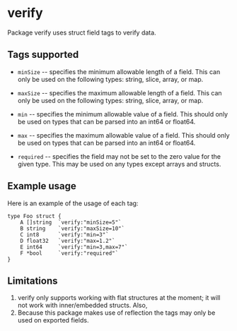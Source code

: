 # verify

Package verify uses struct field tags to verify data.

## Tags supported

- `minSize` -- specifies the minimum allowable length of a field. This can only be used on the following types: string,
slice, array, or map.

- `maxSize` -- specifies the maximum allowable length of a field. This can only be used on the following types: string,
slice, array, or map.

- `min` -- specifies the minimum allowable value of a field. This should only be used on types that can be parsed into
an int64 or float64.

- `max` -- specifies the maximum allowable value of a field. This should only be used on types that can be parsed into
an int64 or float64.

- `required` -- specifies the field may not be set to the zero value for the given type. This may be used on any types
except arrays and structs.

## Example usage

Here is an example of the usage of each tag:

```golang
type Foo struct {
    A []string  `verify:"minSize=5"`
    B string    `verify:"maxSize=10"`
    C int8      `verify:"min=3"`
    D float32   `verify:"max=1.2"`
    E int64     `verify:"min=3,max=7"`
    F *bool     `verify:"required"`
}
```

## Limitations

1. verify only supports working with flat structures at the moment; it will not work with inner/embedded structs. Also,
2. Because this package makes use of reflection the tags may only be used on exported fields.